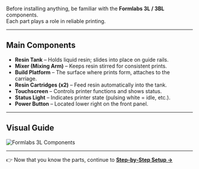 
Before installing anything, be familiar with the **Formlabs 3L / 3BL** components.  
Each part plays a role in reliable printing.

---

## Main Components
- **Resin Tank** – Holds liquid resin; slides into place on guide rails.  
- **Mixer (Mixing Arm)** – Keeps resin stirred for consistent prints.  
- **Build Platform** – The surface where prints form, attaches to the carriage.  
- **Resin Cartridges (x2)** – Feed resin automatically into the tank.  
- **Touchscreen** – Controls printer functions and shows status.  
- **Status Light** – Indicates printer state (pulsing white = idle, etc.).  
- **Power Button** – Located lower right on the front panel.  

---

## Visual Guide
![Formlabs 3L Components](images/components-overview.jpg)

---

👉 Now that you know the parts, continue to **[Step-by-Step Setup →](setup.md)**
